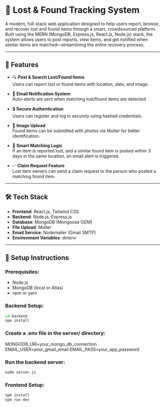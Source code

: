 # 🧭 Lost & Found Tracking System

A modern, full-stack web application designed to help users report, browse, and recover lost and found items through a smart, crowdsourced platform. Built using the MERN (MongoDB, Express.js, React.js, Node.js) stack, the system allows users to post reports, view items, and get notified when similar items are matched—streamlining the entire recovery process.

---

## 🚀 Features

- 🔍 **Post & Search Lost/Found Items**  
  Users can report lost or found items with location, date, and image.

- 📨 **Email Notification System**  
  Auto-alerts are sent when matching lost/found items are detected.

- 🔒 **Secure Authentication**  
  Users can register and log in securely using hashed credentials.

- 📸 **Image Upload**  
  Found items can be submitted with photos via Multer for better identification.

- 🧠 **Smart Matching Logic**  
  If an item is reported lost, and a similar found item is posted within 3 days in the same location, an email alert is triggered.

- ✅ **Claim Request Feature**  
  Lost item owners can send a claim request to the person who posted a matching found item.

---

## 🛠️ Tech Stack

- **Frontend**: React.js, Tailwind CSS  
- **Backend**: Node.js, Express.js  
- **Database**: MongoDB (Mongoose ODM)  
- **File Upload**: Multer  
- **Email Service**: Nodemailer (Gmail SMTP)  
- **Environment Variables**: dotenv

---

## 🧪 Setup Instructions

### Prerequisites:
- Node.js
- MongoDB (local or Atlas)
- npm or yarn

### Backend Setup:

```bash
cd backend
npm install
```

### Create a .env file in the server/ directory:

MONGODB_URI=your_mongo_db_connection
EMAIL_USER=your_gmail_email
EMAIL_PASS=your_app_password

### Run the backend server:

```bash
node server.js
```

### Frontend Setup:

```bash
npm install
npm run dev
```
